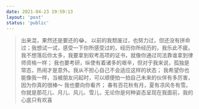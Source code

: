 ```yaml
---
date: 2021-04-23 19:59:13
layout: 'post'
status: 'public'
---
```

> 出来混，果然还是要还的😂。
以前的我颓废过，也努力过，但还没有拼命过；我想试一试，感受一下你所感受过的，经历你所经历的，我乐此不疲。
我不想落后你太多，我要拿到软考高项的证书，就像你通过司法靠谁拿到律师资格一样；
我也要考研，纵使有着诸多的艰辛，但对于我来说，孤独是常态，热闹才是意外。我从不担心自己不会适应这样的状态；
我希望你也能像我一样，当被朋友问起时，可以顺便拍一拍自己未来的伙伴有多厉害，因为你真的很棒～ 我也要向你看齐；
春有百花秋有月，夏有凉风冬有雪。你就是那花儿、月儿、风儿、雪儿，无论你是何种姿态呈现在我面前，我的心底只有欢喜